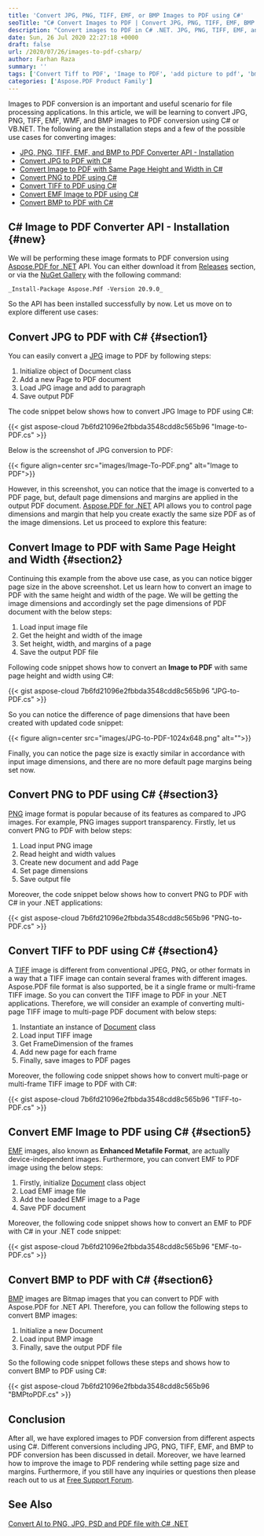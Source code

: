 ```yaml
---
title: 'Convert JPG, PNG, TIFF, EMF, or BMP Images to PDF using C#'
seoTitle: "C# Convert Images to PDF | Convert JPG, PNG, TIFF, EMF, BMP to PDF"
description: "Convert images to PDF in C# .NET. JPG, PNG, TIFF, EMF, and BMP to PDF in Windows/Mac. Create, Change, Make & Save photo or (pic) picture to PDF high quality."
date: Sun, 26 Jul 2020 22:27:18 +0000
draft: false
url: /2020/07/26/images-to-pdf-csharp/
author: Farhan Raza
summary: ''
tags: ['Convert Tiff to PDF', 'Image to PDF', 'add picture to pdf', 'bmp to pdf', 'emf to pdf', 'jpg to pdf', 'jpg to pdf high quality', 'jpg2pdf', 'konvert jpg ke pdf', 'photo to pdf', 'pic to pdf', 'picture to pdf', 'png to pdf', 'save jpg as pdf', 'tiff to pdf']
categories: ['Aspose.PDF Product Family']
---
```


Images to PDF conversion is an important and useful scenario for file processing applications. In this article, we will be learning to convert JPG, PNG, TIFF, EMF, WMF, and BMP images to PDF conversion using C# or VB.NET. The following are the installation steps and a few of the possible use cases for converting images:

*   [JPG, PNG, TIFF, EMF, and BMP to PDF Converter API - Installation][1]
*   [Convert JPG to PDF with C#][2]
*   [Convert Image to PDF with Same Page Height and Width in C#][3]
*   [Convert PNG to PDF using C#][4]
*   [Convert TIFF to PDF using C#][5]
*   [Convert EMF Image to PDF using C#][6]
*   [Convert BMP to PDF with C#][7]

## C# Image to PDF Converter API - Installation {#new}

We will be performing these image formats to PDF conversion using [Aspose.PDF for .NET][8] API. You can either download it from [Releases][9] section, or via the [NuGet Gallery][10] with the following command:

```
_Install-Package Aspose.Pdf -Version 20.9.0_
```

So the API has been installed successfully by now. Let us move on to explore different use cases:

## Convert JPG to PDF with C# {#section1}

You can easily convert a [JPG][11] image to PDF by following steps:

1.  Initialize object of Document class
2.  Add a new Page to PDF document
3.  Load JPG image and add to paragraph
4.  Save output PDF

The code snippet below shows how to convert JPG Image to PDF using C#:

{{< gist aspose-cloud 7b6fd21096e2fbbda3548cdd8c565b96 "Image-to-PDF.cs" >}}

Below is the screenshot of JPG conversion to PDF:



{{< figure align=center src="images/Image-To-PDF.png" alt="Image to PDF">}}


However, in this screenshot, you can notice that the image is converted to a PDF page, but, default page dimensions and margins are applied in the output PDF document. [Aspose.PDF for .NET][12] API allows you to control page dimensions and margin that help you create exactly the same size PDF as of the image dimensions. Let us proceed to explore this feature:

## Convert Image to PDF with Same Page Height and Width {#section2}

Continuing this example from the above use case, as you can notice bigger page size in the above screenshot. Let us learn how to convert an image to PDF with the same height and width of the page. We will be getting the image dimensions and accordingly set the page dimensions of PDF document with the below steps:

1.  Load input image file
2.  Get the height and width of the image
3.  Set height, width, and margins of a page
4.  Save the output PDF file

Following code snippet shows how to convert an **Image to PDF** with same page height and width using C#:

{{< gist aspose-cloud 7b6fd21096e2fbbda3548cdd8c565b96 "JPG-to-PDF.cs" >}}

So you can notice the difference of page dimensions that have been created with updated code snippet:



{{< figure align=center src="images/JPG-to-PDF-1024x648.png" alt="">}}


Finally, you can notice the page size is exactly similar in accordance with input image dimensions, and there are no more default page margins being set now.

## Convert PNG to PDF using C# {#section3}

[PNG][13] image format is popular because of its features as compared to JPG images. For example, PNG images support transparency. Firstly, let us convert PNG to PDF with below steps:

1.  Load input PNG image
2.  Read height and width values
3.  Create new document and add Page
4.  Set page dimensions
5.  Save output file

Moreover, the code snippet below shows how to convert PNG to PDF with C# in your .NET applications:

{{< gist aspose-cloud 7b6fd21096e2fbbda3548cdd8c565b96 "PNG-to-PDF.cs" >}}

## Convert TIFF to PDF using C# {#section4}

A [TIFF][14] image is different from conventional JPEG, PNG, or other formats in a way that a TIFF image can contain several frames with different images. Aspose.PDF file format is also supported, be it a single frame or multi-frame TIFF image. So you can convert the TIFF image to PDF in your .NET applications. Therefore, we will consider an example of converting multi-page TIFF image to multi-page PDF document with below steps:

1.  Instantiate an instance of [Document][15] class
2.  Load input TIFF image
3.  Get FrameDimension of the frames
4.  Add new page for each frame
5.  Finally, save images to PDF pages

Moreover, the following code snippet shows how to convert multi-page or multi-frame TIFF image to PDF with C#:

{{< gist aspose-cloud 7b6fd21096e2fbbda3548cdd8c565b96 "TIFF-to-PDF.cs" >}}

## Convert EMF Image to PDF using C# {#section5}

[EMF][16] images, also known as **Enhanced Metafile Format**, are actually device-independent images. Furthermore, you can convert EMF to PDF image using the below steps:

1.  Firstly, initialize [Document][17] class object
2.  Load EMF image file
3.  Add the loaded EMF image to a Page
4.  Save PDF document

Moreover, the following code snippet shows how to convert an EMF to PDF with C# in your .NET code snippet:

{{< gist aspose-cloud 7b6fd21096e2fbbda3548cdd8c565b96 "EMF-to-PDF.cs" >}}

## Convert BMP to PDF with C# {#section6}

[BMP][18] images are Bitmap images that you can convert to PDF with Aspose.PDF for .NET API. Therefore, you can follow the following steps to convert BMP images:

1.  Initialize a new Document
2.  Load input BMP image
3.  Finally, save the output PDF file

So the following code snippet follows these steps and shows how to convert BMP to PDF using C#:

{{< gist aspose-cloud 7b6fd21096e2fbbda3548cdd8c565b96 "BMPtoPDF.cs" >}}

## Conclusion

After all, we have explored images to PDF conversion from different aspects using C#. Different conversions including JPG, PNG, TIFF, EMF, and BMP to PDF conversion has been discussed in detail. Moreover, we have learned how to improve the image to PDF rendering while setting page size and margins. Furthermore, if you still have any inquiries or questions then please reach out to us at [Free Support Forum][19].

## See Also

[Convert AI to PNG, JPG, PSD and PDF file with C# .NET][20]




[1]: #new
[2]: #section1
[3]: #section2
[4]: #section3
[5]: #section4
[6]: #section5
[7]: #section6
[8]: https://products.aspose.com/pdf/net
[9]: https://releases.aspose.com/
[10]: https://www.nuget.org/packages/Aspose.Pdf
[11]: https://docs.fileformat.com/image/jpeg/
[12]: https://products.aspose.com/pdf/net
[13]: https://docs.fileformat.com/image/png/
[14]: https://docs.fileformat.com/image/tiff/
[15]: https://apireference.aspose.com/pdf/net/aspose.pdf/document
[16]: https://docs.fileformat.com/image/emf/
[17]: https://apireference.aspose.com/pdf/net/aspose.pdf/document
[18]: https://docs.fileformat.com/image/bmp/
[19]: https://forum.aspose.com/c/pdf
[20]: https://blog.aspose.com/2020/07/01/convert-ai-to-png-jpg-psd-and-pdf-csharp/





